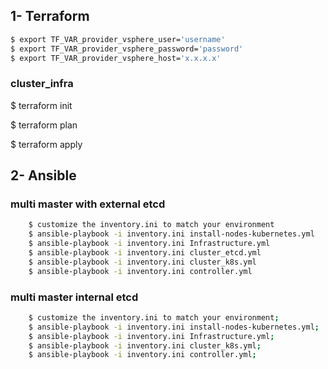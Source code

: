 ## 1- Terraform

```bash
$ export TF_VAR_provider_vsphere_user='username'
$ export TF_VAR_provider_vsphere_password='password'
$ export TF_VAR_provider_vsphere_host='x.x.x.x'
```
### cluster_infra

$ terraform init

$ terraform plan

$ terraform apply

## 2- Ansible

### multi master with external etcd 
```bash
    $ customize the inventory.ini to match your environment
    $ ansible-playbook -i inventory.ini install-nodes-kubernetes.yml
    $ ansible-playbook -i inventory.ini Infrastructure.yml
    $ ansible-playbook -i inventory.ini cluster_etcd.yml
    $ ansible-playbook -i inventory.ini cluster_k8s.yml
    $ ansible-playbook -i inventory.ini controller.yml
```
### multi master internal etcd
```bash
    $ customize the inventory.ini to match your environment;
    $ ansible-playbook -i inventory.ini install-nodes-kubernetes.yml;
    $ ansible-playbook -i inventory.ini Infrastructure.yml;
    $ ansible-playbook -i inventory.ini cluster_k8s.yml;
    $ ansible-playbook -i inventory.ini controller.yml;
```





